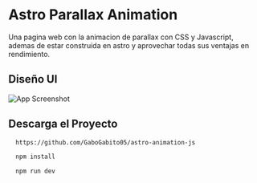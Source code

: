 
# Astro Parallax Animation

Una pagina web con la animacion de parallax con CSS y Javascript, ademas de estar construida en astro y aprovechar todas sus ventajas en rendimiento.

## Diseño UI

![App Screenshot](https://i.imgur.com/onrqUHF.png)


## Descarga el Proyecto

```bash
  https://github.com/GaboGabito05/astro-animation-js
```

```bash
  npm install
```

```bash
  npm run dev
```